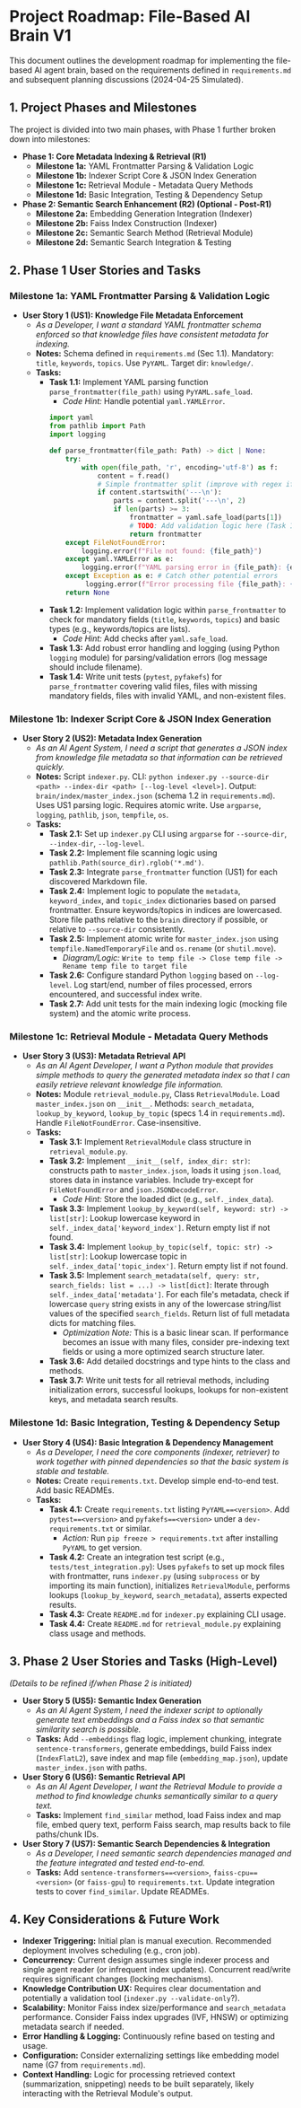 # Project Roadmap: File-Based AI Brain V1

This document outlines the development roadmap for implementing the file-based AI agent brain, based on the requirements defined in `requirements.md` and subsequent planning discussions (2024-04-25 Simulated).

## 1. Project Phases and Milestones

The project is divided into two main phases, with Phase 1 further broken down into milestones:

*   **Phase 1: Core Metadata Indexing & Retrieval (R1)**
    *   **Milestone 1a:** YAML Frontmatter Parsing & Validation Logic
    *   **Milestone 1b:** Indexer Script Core & JSON Index Generation
    *   **Milestone 1c:** Retrieval Module - Metadata Query Methods
    *   **Milestone 1d:** Basic Integration, Testing & Dependency Setup
*   **Phase 2: Semantic Search Enhancement (R2) (Optional - Post-R1)**
    *   **Milestone 2a:** Embedding Generation Integration (Indexer)
    *   **Milestone 2b:** Faiss Index Construction (Indexer)
    *   **Milestone 2c:** Semantic Search Method (Retrieval Module)
    *   **Milestone 2d:** Semantic Search Integration & Testing

## 2. Phase 1 User Stories and Tasks

### Milestone 1a: YAML Frontmatter Parsing & Validation Logic

*   **User Story 1 (US1): Knowledge File Metadata Enforcement**
    *   *As a Developer, I want a standard YAML frontmatter schema enforced so that knowledge files have consistent metadata for indexing.*
    *   **Notes:** Schema defined in `requirements.md` (Sec 1.1). Mandatory: `title`, `keywords`, `topics`. Use `PyYAML`. Target dir: `knowledge/`.
    *   **Tasks:**
        *   **Task 1.1:** Implement YAML parsing function `parse_frontmatter(file_path)` using `PyYAML.safe_load`.
            *   *Code Hint:* Handle potential `yaml.YAMLError`.
            ```python
            import yaml
            from pathlib import Path
            import logging

            def parse_frontmatter(file_path: Path) -> dict | None:
                try:
                    with open(file_path, 'r', encoding='utf-8') as f:
                        content = f.read()
                        # Simple frontmatter split (improve with regex if needed)
                        if content.startswith('---\n'):
                            parts = content.split('---\n', 2)
                            if len(parts) >= 3:
                                frontmatter = yaml.safe_load(parts[1])
                                # TODO: Add validation logic here (Task 1.2)
                                return frontmatter
                except FileNotFoundError:
                    logging.error(f"File not found: {file_path}")
                except yaml.YAMLError as e:
                    logging.error(f"YAML parsing error in {file_path}: {e}")
                except Exception as e: # Catch other potential errors
                     logging.error(f"Error processing file {file_path}: {e}")
                return None
            ```
        *   **Task 1.2:** Implement validation logic within `parse_frontmatter` to check for mandatory fields (`title`, `keywords`, `topics`) and basic types (e.g., keywords/topics are lists).
            *   *Code Hint:* Add checks after `yaml.safe_load`.
        *   **Task 1.3:** Add robust error handling and logging (using Python `logging` module) for parsing/validation errors (log message should include filename).
        *   **Task 1.4:** Write unit tests (`pytest`, `pyfakefs`) for `parse_frontmatter` covering valid files, files with missing mandatory fields, files with invalid YAML, and non-existent files.

### Milestone 1b: Indexer Script Core & JSON Index Generation

*   **User Story 2 (US2): Metadata Index Generation**
    *   *As an AI Agent System, I need a script that generates a JSON index from knowledge file metadata so that information can be retrieved quickly.*
    *   **Notes:** Script `indexer.py`. CLI: `python indexer.py --source-dir <path> --index-dir <path> [--log-level <level>]`. Output: `brain/index/master_index.json` (schema 1.2 in `requirements.md`). Uses US1 parsing logic. Requires atomic write. Use `argparse`, `logging`, `pathlib`, `json`, `tempfile`, `os`.
    *   **Tasks:**
        *   **Task 2.1:** Set up `indexer.py` CLI using `argparse` for `--source-dir`, `--index-dir`, `--log-level`.
        *   **Task 2.2:** Implement file scanning logic using `pathlib.Path(source_dir).rglob('*.md')`.
        *   **Task 2.3:** Integrate `parse_frontmatter` function (US1) for each discovered Markdown file.
        *   **Task 2.4:** Implement logic to populate the `metadata`, `keyword_index`, and `topic_index` dictionaries based on parsed frontmatter. Ensure keywords/topics in indices are lowercased. Store file paths relative to the `brain` directory if possible, or relative to `--source-dir` consistently.
        *   **Task 2.5:** Implement atomic write for `master_index.json` using `tempfile.NamedTemporaryFile` and `os.rename` (or `shutil.move`).
            *   *Diagram/Logic:* `Write to temp file -> Close temp file -> Rename temp file to target file`
        *   **Task 2.6:** Configure standard Python `logging` based on `--log-level`. Log start/end, number of files processed, errors encountered, and successful index write.
        *   **Task 2.7:** Add unit tests for the main indexing logic (mocking file system) and the atomic write process.

### Milestone 1c: Retrieval Module - Metadata Query Methods

*   **User Story 3 (US3): Metadata Retrieval API**
    *   *As an AI Agent Developer, I want a Python module that provides simple methods to query the generated metadata index so that I can easily retrieve relevant knowledge file information.*
    *   **Notes:** Module `retrieval_module.py`, Class `RetrievalModule`. Load `master_index.json` on `__init__`. Methods: `search_metadata`, `lookup_by_keyword`, `lookup_by_topic` (specs 1.4 in `requirements.md`). Handle `FileNotFoundError`. Case-insensitive.
    *   **Tasks:**
        *   **Task 3.1:** Implement `RetrievalModule` class structure in `retrieval_module.py`.
        *   **Task 3.2:** Implement `__init__(self, index_dir: str)`: constructs path to `master_index.json`, loads it using `json.load`, stores data in instance variables. Include try-except for `FileNotFoundError` and `json.JSONDecodeError`.
            *   *Code Hint:* Store the loaded dict (e.g., `self._index_data`).
        *   **Task 3.3:** Implement `lookup_by_keyword(self, keyword: str) -> list[str]`: Lookup lowercase keyword in `self._index_data['keyword_index']`. Return empty list if not found.
        *   **Task 3.4:** Implement `lookup_by_topic(self, topic: str) -> list[str]`: Lookup lowercase topic in `self._index_data['topic_index']`. Return empty list if not found.
        *   **Task 3.5:** Implement `search_metadata(self, query: str, search_fields: list = ...) -> list[dict]`: Iterate through `self._index_data['metadata']`. For each file's metadata, check if lowercase `query` string exists in any of the lowercase string/list values of the specified `search_fields`. Return list of full metadata dicts for matching files.
            *   *Optimization Note:* This is a basic linear scan. If performance becomes an issue with many files, consider pre-indexing text fields or using a more optimized search structure later.
        *   **Task 3.6:** Add detailed docstrings and type hints to the class and methods.
        *   **Task 3.7:** Write unit tests for all retrieval methods, including initialization errors, successful lookups, lookups for non-existent keys, and metadata search results.

### Milestone 1d: Basic Integration, Testing & Dependency Setup

*   **User Story 4 (US4): Basic Integration & Dependency Management**
    *   *As a Developer, I need the core components (indexer, retriever) to work together with pinned dependencies so that the basic system is stable and testable.*
    *   **Notes:** Create `requirements.txt`. Develop simple end-to-end test. Add basic READMEs.
    *   **Tasks:**
        *   **Task 4.1:** Create `requirements.txt` listing `PyYAML==<version>`. Add `pytest==<version>` and `pyfakefs==<version>` under a `dev-requirements.txt` or similar.
            *   *Action:* Run `pip freeze > requirements.txt` after installing `PyYAML` to get version.
        *   **Task 4.2:** Create an integration test script (e.g., `tests/test_integration.py`): Uses `pyfakefs` to set up mock files with frontmatter, runs `indexer.py` (using `subprocess` or by importing its main function), initializes `RetrievalModule`, performs lookups (`lookup_by_keyword`, `search_metadata`), asserts expected results.
        *   **Task 4.3:** Create `README.md` for `indexer.py` explaining CLI usage.
        *   **Task 4.4:** Create `README.md` for `retrieval_module.py` explaining class usage and methods.

## 3. Phase 2 User Stories and Tasks (High-Level)

*(Details to be refined if/when Phase 2 is initiated)*

*   **User Story 5 (US5): Semantic Index Generation**
    *   *As an AI Agent System, I need the indexer script to optionally generate text embeddings and a Faiss index so that semantic similarity search is possible.*
    *   **Tasks:** Add `--embeddings` flag logic, implement chunking, integrate `sentence-transformers`, generate embeddings, build Faiss index (`IndexFlatL2`), save index and map file (`embedding_map.json`), update `master_index.json` with paths.
*   **User Story 6 (US6): Semantic Retrieval API**
    *   *As an AI Agent Developer, I want the Retrieval Module to provide a method to find knowledge chunks semantically similar to a query text.*
    *   **Tasks:** Implement `find_similar` method, load Faiss index and map file, embed query text, perform Faiss search, map results back to file paths/chunk IDs.
*   **User Story 7 (US7): Semantic Search Dependencies & Integration**
    *   *As a Developer, I need semantic search dependencies managed and the feature integrated and tested end-to-end.*
    *   **Tasks:** Add `sentence-transformers==<version>`, `faiss-cpu==<version>` (or `faiss-gpu`) to `requirements.txt`. Update integration tests to cover `find_similar`. Update READMEs.

## 4. Key Considerations & Future Work

*   **Indexer Triggering:** Initial plan is manual execution. Recommended deployment involves scheduling (e.g., cron job).
*   **Concurrency:** Current design assumes single indexer process and single agent reader (or infrequent index updates). Concurrent read/write requires significant changes (locking mechanisms).
*   **Knowledge Contribution UX:** Requires clear documentation and potentially a validation tool (`indexer.py --validate-only`?).
*   **Scalability:** Monitor Faiss index size/performance and `search_metadata` performance. Consider Faiss index upgrades (IVF, HNSW) or optimizing metadata search if needed.
*   **Error Handling & Logging:** Continuously refine based on testing and usage.
*   **Configuration:** Consider externalizing settings like embedding model name (G7 from `requirements.md`).
*   **Context Handling:** Logic for processing retrieved context (summarization, snippeting) needs to be built separately, likely interacting with the Retrieval Module's output. 